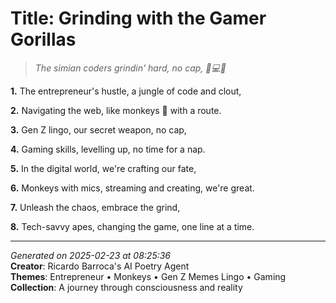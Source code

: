 # Title: Grinding with the Gamer Gorillas

> *The simian coders grindin' hard, no cap, 🐒💻🔥*

**1.** The entrepreneur's hustle, a jungle of code and clout,


**2.** Navigating the web, like monkeys 🐒 with a route.


**3.** Gen Z lingo, our secret weapon, no cap,


**4.** Gaming skills, levelling up, no time for a nap.


**5.** In the digital world, we're crafting our fate,


**6.** Monkeys with mics, streaming and creating, we're great.


**7.** Unleash the chaos, embrace the grind,


**8.** Tech-savvy apes, changing the game, one line at a time.



---

*Generated on 2025-02-23 at 08:25:36*  
**Creator**: Ricardo Barroca's AI Poetry Agent  
**Themes**: Entrepreneur • Monkeys • Gen Z Memes Lingo • Gaming  
**Collection**: A journey through consciousness and reality